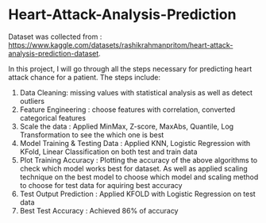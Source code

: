 # Heart-Attack-Analysis-Prediction

Dataset was collected from : https://www.kaggle.com/datasets/rashikrahmanpritom/heart-attack-analysis-prediction-dataset.

In this project, I will go through all the steps necessary for predicting heart attack chance for a patient. 
The steps include:  
1. Data Cleaning: missing values with statistical analysis as well as detect outliers
2. Feature Engineering : choose features with correlation, converted categorical features
3. Scale the data : Applied MinMax, Z-score, MaxAbs, Quantile, Log Transformation to see the which one is best
4. Model Training & Testing Data : Applied KNN, Logistic Regression with KFold, Linear Classification on both test and train data
5. Plot Training Accuracy : Plotting the accuracy of the above algorithms to check which model works best for dataset. As well as applied scaling technique on the best model to choose which model and scaling method to choose for test data for aquiring best accuracy
6. Test Output Prediction : Applied KFOLD with Logistic Regression on test data
7. Best Test Accuracy : Achieved 86% of accuracy



